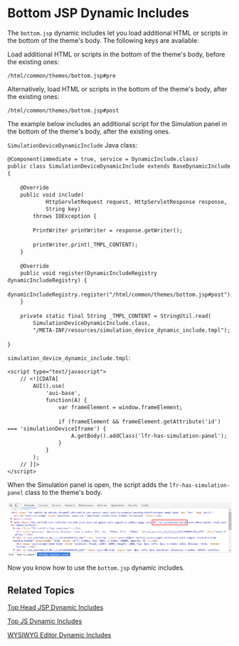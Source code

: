 # Bottom JSP Dynamic Includes

The `bottom.jsp` dynamic includes let you load additional HTML or scripts in the 
bottom of the theme's body. The following keys are available:

Load additional HTML or scripts in the bottom of the theme's body, before the 
existing ones:

    /html/common/themes/bottom.jsp#pre

Alternatively, load HTML or scripts in the bottom of the theme's body, after the 
existing ones:

    /html/common/themes/bottom.jsp#post 
    
The example below includes an additional script for the Simulation panel in the 
bottom of the theme's body, after the existing ones.

`SimulationDeviceDynamicInclude` Java class:

    @Component(immediate = true, service = DynamicInclude.class)
    public class SimulationDeviceDynamicInclude extends BaseDynamicInclude {

    	@Override
    	public void include(
    			HttpServletRequest request, HttpServletResponse response,
    			String key)
    		throws IOException {

    		PrintWriter printWriter = response.getWriter();

    		printWriter.print(_TMPL_CONTENT);
    	}

    	@Override
    	public void register(DynamicIncludeRegistry dynamicIncludeRegistry) {
    		dynamicIncludeRegistry.register("/html/common/themes/bottom.jsp#post");
    	}

    	private static final String _TMPL_CONTENT = StringUtil.read(
    		SimulationDeviceDynamicInclude.class,
    		"/META-INF/resources/simulation_device_dynamic_include.tmpl");

    }
    
`simulation_device_dynamic_include.tmpl`:

    <script type="text/javascript">
    	// <![CDATA[
    		AUI().use(
    			'aui-base',
    			function(A) {
    				var frameElement = window.frameElement;

    				if (frameElement && frameElement.getAttribute('id') === 'simulationDeviceIframe') {
    					A.getBody().addClass('lfr-has-simulation-panel');
    				}
    			}
    		);
    	// ]]>
    </script>
    
When the Simulation panel is open, the script adds the 
`lfr-has-simulation-panel` class to the theme's body.

![Figure 1: You can use the bottom JSP dynamic include to inject scripts.](../../../images/dynamic-include-bottom-jsp-post-simulation-tmpl.png)

Now you know how to use the `bottom.jsp` dynamic includes.

## Related Topics

[Top Head JSP Dynamic Includes](develop/tutorials/-/knowledge_base/7-1/top-head-jsp-dynamic-includes)

[Top JS Dynamic Includes](develop/tutorials/-/knowledge_base/7-1/top-js-dynamic-includes)

[WYSIWYG Editor Dynamic Includes](develop/tutorials/-/knowledge_base/7-1/wysiwyg-editor-dynamic-includes)
